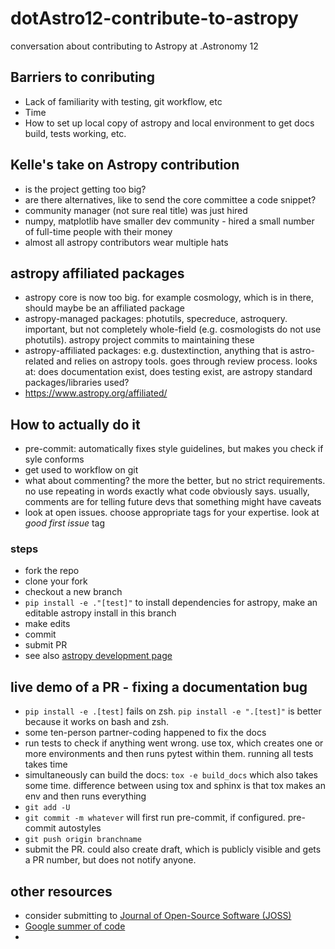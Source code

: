 # dotAstro12-contribute-to-astropy
conversation about contributing to Astropy at .Astronomy 12


## Barriers to conributing
- Lack of familiarity with testing, git workflow, etc
- Time
- How to set up local copy of astropy and local environment to get docs build, tests working, etc.

## Kelle's take on Astropy contribution
- is the project getting too big?
- are there alternatives, like to send the core committee a code snippet?
- community manager (not sure real title) was just hired
- numpy, matplotlib have smaller dev community - hired a small number of full-time people with their money
- almost all astropy contributors wear multiple hats

## astropy affiliated packages
- astropy core is now too big. for example cosmology, which is in there, should maybe be an affiliated package
- astropy-managed packages: photutils, specreduce, astroquery. important, but not completely whole-field (e.g. cosmologists do not use photutils). astropy project commits to maintaining these
- astropy-affiliated packages: e.g. dustextinction, anything that is astro-related and relies on astropy tools. goes through review process. looks at: does documentation exist, does testing exist, are astropy standard packages/libraries used?
- https://www.astropy.org/affiliated/

## How to actually do it
- pre-commit: automatically fixes style guidelines, but makes you check if syle conforms
- get used to workflow on git
- what about commenting? the more the better, but no strict requirements. no use repeating in words exactly what code obviously says. usually, comments are for telling future devs that something might have caveats
- look at open issues. choose appropriate tags for your expertise. look at *good first issue* tag
  
### steps
- fork the repo
- clone your fork
- checkout a new branch
- `pip install -e ."[test]"` to install dependencies for astropy, make an editable astropy install in this branch
- make edits
- commit
- submit PR
- see also [astropy development page](https://docs.astropy.org/en/latest/development/index.html)

## live demo of a PR - fixing a documentation bug
- `pip install -e .[test]` fails on zsh. `pip install -e ".[test]"` is better because it works on bash and zsh.
- some ten-person partner-coding happened to fix the docs
- run tests to check if anything went wrong. use tox, which creates one or more environments and then runs pytest within them. running all tests takes time
- simultaneously can build the docs: `tox -e build_docs` which also takes some time. difference between using tox and sphinx is that tox makes an env and then runs everything
- `git add -U`
- `git commit -m whatever` will first run pre-commit, if configured. pre-commit autostyles
- `git push origin branchname`
- submit the PR. could also create draft, which is publicly visible and gets a PR number, but does not notify anyone.

## other resources
- consider submitting to [Journal of Open-Source Software (JOSS)](https://joss.theoj.org/)
- [Google summer of code](https://summerofcode.withgoogle.com/)
- 
